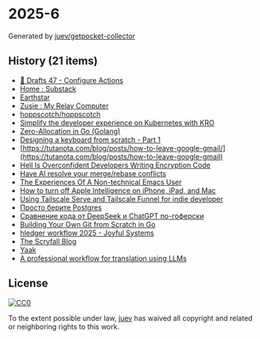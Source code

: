# 2025-6

Generated by [juev/getpocket-collector](https://github.com/juev/getpocket-collector)

## History (21 items)

- [📝 Drafts 47 - Configure Actions](https://flohgro.com/blog/%F0%9F%93%9D-drafts-47-configure-actions/)
- [Home : Substack](https://substack.com/home/post/p-156004330)
- [Earthstar](https://earthstar-project.org/)
- [Zusie : My Relay Computer](http://www.nablaman.com/relay/about.php)
- [hoppscotch/hoppscotch](https://github.com/hoppscotch/hoppscotch)
- [Simplify the developer experience on Kubernetes with KRO](https://cloud.google.com/blog/products/containers-kubernetes/introducing-kube-resource-orchestrator)
- [Zero-Allocation in Go (Golang)](https://dev.to/saleh_rahimzadeh/zero-allocation-in-go-golang-237k)
- [Designing a keyboard from scratch - Part 1](https://www.masterzen.fr/2020/05/03/designing-a-keyboard-part-1/)
- [https://tutanota.com/blog/posts/how-to-leave-google-gmail/](https://tutanota.com/blog/posts/how-to-leave-google-gmail)
- [Hell Is Overconfident Developers Writing Encryption Code](https://soatok.blog/2025/01/31/hell-is-overconfident-developers-writing-encryption-code/)
- [Have AI resolve your merge/rebase conflicts](https://sketch.dev/blog/merde)
- [The Experiences Of A Non-technical Emacs User](https://irreal.org/blog/?p=12755)
- [How to turn off Apple Intelligence on iPhone, iPad, and Mac](https://www.asurion.com/connect/tech-tips/turn-off-apple-intelligence/)
- [Using Tailscale Serve and Tailscale Funnel for indie developer](https://maulana.id/soft-dev/2023--10--07--00--using-tailscale-serve-and-tailscale-funnel-for-indie-developer/)
- [Просто берите Postgres](https://grishaev.me/just-use-postgres/)
- [Сравнение кода от DeepSeek и ChatGPT по-гоферски](https://habr.com/ru/articles/878668/)
- [Building Your Own Git from Scratch in Go](https://medium.com/@duggal.sarthak12/building-your-own-git-from-scratch-in-go-01166fcb18ad)
- [hledger workflow 2025 - Joyful Systems](https://joyful.com/hledger+workflow+2025)
- [The Scryfall Blog](https://scryfall.com/blog/the-mtg-wiki-is-now-at-mtg-wiki-hosted-by-scryfall-230)
- [Yaak](https://yaak.app/)
- [A professional workflow for translation using LLMs](https://simonwillison.net/2025/Feb/2/workflow-for-translation/)

## License

[![CC0](https://mirrors.creativecommons.org/presskit/buttons/88x31/svg/cc-zero.svg)](https://creativecommons.org/publicdomain/zero/1.0/)

To the extent possible under law, [juev](https://github.com/juev) has waived all copyright and related or neighboring rights to this work.
